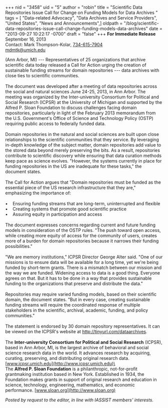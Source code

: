 +++
nid = "3458"
uid = "5"
author = "robin"
title = "Scientific Data Repositories Issue Call for Change on Funding Models for Data Archives "
tags = [ "Data-related Advocacy", "Data Archives and Service Providers", "United States", "News and Announcements",]
oldpath = "/blog/scientific-data-repositories-issue-call-change-funding-models-data-archives"
date = "2013-09-27 10:22:17 -0700"
draft = "false"
+++
**For Immediate Release**\
September 16, 2013\
Contact: Mark Thompson-Kolar, [734-615-7904](tel:734-615-7904)\
<mdmtk@umich.edu>

(Ann Arbor, MI) --- Representatives of 25 organizations that archive
scientific data today released a Call for Action urging the creation of
sustainable funding streams for domain repositories --- data archives
with close ties to scientific communities.\
\
The document was developed after a meeting of data repositories across
the social and natural sciences June 24-25, 2013, in Ann Arbor. The
meeting was organized by the Inter-university Consortium for Political
and Social Research (ICPSR) at the University of Michigan and supported
by the Alfred P. Sloan Foundation to discuss challenges facing domain
repositories, particularly in light of the February 2013 memorandum from
the U.S. Government's Office of Science and Technology Policy (OSTP)
requiring public access to federally funded data.\
\
Domain repositories in the natural and social sciences are built upon
close relationships to the scientific communities that they service. By
leveraging in-depth knowledge of the subject matter, domain repositories
add value to the stored data beyond merely preserving the bits. As a
result, repositories contribute to scientific discovery while ensuring
that data curation methods keep pace as science evolves. "However, the
systems currently in place for funding repositories in the US are
inadequate for these tasks," the document states.\
\
The Call for Action argues that "Domain repositories must be funded as
the essential piece of the US research infrastructure that they are,"
emphasizing the importance of:\
\
•    Ensuring funding streams that are long-term, uninterrupted and
flexible\
•    Creating systems that promote good scientific practice\
•    Assuring equity in participation and access\
\
The document expresses concerns regarding current and future funding
models in consideration of the OSTP rules. "The push toward open access,
while creating more equity of access for the community of users, creates
more of a burden for domain repositories because it narrows their
funding possibilities."\
\
"We are memory institutions," ICPSR Director George Alter said. "One of
our missions is to ensure data will be available for a long time, yet
we're being funded by short-term grants. There is a mismatch between our
mission and the way we are funded. Widening access to data is a good
thing. Everyone agrees on that. But it has to be done in a way that
provides sustainable funding to the organizations that preserve and
distribute the data."\
\
Repositories may require varied funding models, based on their
scientific domain, the document states. "But in every case, creating
sustainable funding streams will require the coordinated response of
multiple stakeholders in the scientific, archival, academic, funding,
and policy communities."\
\
The statement is endorsed by 30 domain repository representatives. It
can be viewed on the ICPSR's website at
<http://tinyurl.com/dataarchives>.\
\
The **Inter-university Consortium for Political and Social Research**
(ICPSR), based in Ann Arbor, MI, is the largest archive of behavioral
and social science research data in the world. It advances research by
acquiring, curating, preserving, and distributing original research
data. [www.icpsr.umich.edu](http://www.icpsr.umich.edu)\
\
The **Alfred P. Sloan Foundation** is a philanthropic, not-for-profit
grantmaking institution based in New York. Established in 1934, the
Foundation makes grants in support of original research and education in
science, technology, engineering, mathematics, and economic performance.
[www.sloan.org](http://www.sloan.org)

*Posted by request to the editor, in line with IASSIST members\'
interests.*
